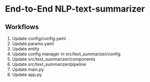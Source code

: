 # End-to-End NLP-text-summarizer

## Workflows

1. Update config/config.yaml
2. Update params.yaml
3. Update entity
4. Update config manager in src/text_summarizer/config
5. Update src/text_summarizer/components
6. Update src/text_summarizer/pipeline
7. Update main.py
8. Update app.py
